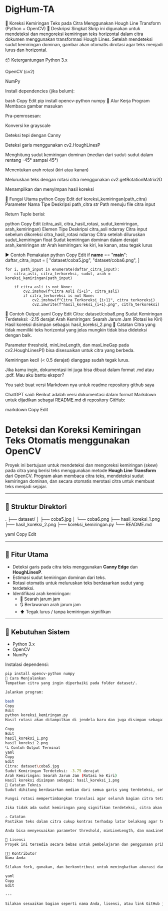 # DigHum-TA
📐 Koreksi Kemiringan Teks pada Citra Menggunakan Hough Line Transform (Python + OpenCV)
📄 Deskripsi Singkat
Skrip ini digunakan untuk mendeteksi dan mengoreksi kemiringan teks horizontal dalam citra dokumen menggunakan transformasi Hough Lines. Setelah mendeteksi sudut kemiringan dominan, gambar akan otomatis dirotasi agar teks menjadi lurus dan horizontal.

📦 Ketergantungan
Python 3.x

OpenCV (cv2)

NumPy

Install dependencies (jika belum):

bash
Copy
Edit
pip install opencv-python numpy
🧠 Alur Kerja Program
Membaca gambar masukan

Pra-pemrosesan:

Konversi ke grayscale

Deteksi tepi dengan Canny

Deteksi garis menggunakan cv2.HoughLinesP

Menghitung sudut kemiringan dominan (median dari sudut-sudut dalam rentang -45° sampai 45°)

Menentukan arah rotasi (kiri atau kanan)

Meluruskan teks dengan rotasi citra menggunakan cv2.getRotationMatrix2D

Menampilkan dan menyimpan hasil koreksi

🔧 Fungsi Utama
python
Copy
Edit
def koreksi_kemiringan(path_citra)
Parameter
Nama	Tipe	Deskripsi
path_citra	str	Path menuju file citra input

Return
Tuple berisi:

python
Copy
Edit
(citra_asli, citra_hasil_rotasi, sudut_kemiringan, arah_kemiringan)
Elemen	Tipe	Deskripsi
citra_asli	ndarray	Citra input sebelum dikoreksi
citra_hasil_rotasi	ndarray	Citra setelah diluruskan
sudut_kemiringan	float	Sudut kemiringan dominan dalam derajat
arah_kemiringan	str	Arah kemiringan: ke kiri, ke kanan, atau tegak lurus

▶️ Contoh Pemakaian
python
Copy
Edit
if __name__ == "__main__":
    daftar_citra_input = [
        "dataset/coba5.jpg",
        "dataset/coba6.png",
    ]

    for i, path_input in enumerate(daftar_citra_input):
        citra_asli, citra_terkoreksi, sudut, arah = koreksi_kemiringan(path_input)

        if citra_asli is not None:
            cv2.imshow(f"Citra Asli {i+1}", citra_asli)
            if citra_terkoreksi is not None:
                cv2.imshow(f"Citra Terkoreksi {i+1}", citra_terkoreksi)
                cv2.imwrite(f"hasil_koreksi_{i+1}.png", citra_terkoreksi)
🧪 Contoh Output
yaml
Copy
Edit
Citra: dataset/coba6.png
Sudut Kemiringan Terdeteksi: -2.15 derajat
Arah Kemiringan: Searah Jarum Jam (Rotasi ke Kiri)
Hasil koreksi disimpan sebagai: hasil_koreksi_2.png
📌 Catatan
Citra yang tidak memiliki teks horizontal yang jelas mungkin tidak bisa dideteksi dengan baik.

Parameter threshold, minLineLength, dan maxLineGap pada cv2.HoughLinesP() bisa disesuaikan untuk citra yang berbeda.

Kemiringan kecil (< 0.5 derajat) dianggap sudah tegak lurus.

Jika kamu ingin, dokumentasi ini juga bisa dibuat dalam format .md atau .pdf. Mau aku bantu ekspor?






You said:
buat versi Markdown nya untuk readme repository github saya 


ChatGPT said:
Berikut adalah versi dokumentasi dalam format Markdown untuk dijadikan sebagai README.md di repository GitHub:

markdown
Copy
Edit
# Deteksi dan Koreksi Kemiringan Teks Otomatis menggunakan OpenCV

Proyek ini bertujuan untuk mendeteksi dan mengoreksi kemiringan (skew) pada citra yang berisi teks menggunakan metode **Hough Line Transform** dari OpenCV. Program akan membaca citra teks, mendeteksi sudut kemiringan dominan, dan secara otomatis merotasi citra untuk membuat teks menjadi sejajar.

---

## 📂 Struktur Direktori

.
├── dataset/
│ ├── coba5.jpg
│ └── coba6.png
├── hasil_koreksi_1.png
├── hasil_koreksi_2.png
├── koreksi_kemiringan.py
└── README.md

yaml
Copy
Edit

---

## 🧠 Fitur Utama

- Deteksi garis pada citra teks menggunakan **Canny Edge** dan **HoughLinesP**.
- Estimasi sudut kemiringan dominan dari teks.
- Rotasi otomatis untuk meluruskan teks berdasarkan sudut yang terdeteksi.
- Identifikasi arah kemiringan:
  - 🔄 Searah jarum jam
  - 🔃 Berlawanan arah jarum jam
  - ⬆️ Tegak lurus / tanpa kemiringan signifikan

---

## 📌 Kebutuhan Sistem

- Python 3.x
- OpenCV
- NumPy

Instalasi dependensi:
```bash
pip install opencv-python numpy
🚀 Cara Menjalankan
Tempatkan citra yang ingin diperbaiki pada folder dataset/.

Jalankan program:

bash
Copy
Edit
python koreksi_kemiringan.py
Hasil rotasi akan ditampilkan di jendela baru dan juga disimpan sebagai file:

Copy
Edit
hasil_koreksi_1.png
hasil_koreksi_2.png
🔍 Contoh Output Terminal
yaml
Copy
Edit
Citra: dataset\coba5.jpg
Sudut Kemiringan Terdeteksi: -3.75 derajat
Arah Kemiringan: Searah Jarum Jam (Rotasi ke Kiri)
Hasil koreksi disimpan sebagai: hasil_koreksi_1.png
🧪 Catatan Teknis
Sudut dihitung berdasarkan median dari semua garis yang terdeteksi, setelah disaring dalam rentang -45 hingga 45 derajat.

Fungsi rotasi mempertimbangkan translasi agar seluruh bagian citra tetap terlihat setelah rotasi.

Jika tidak ada sudut kemiringan yang signifikan terdeteksi, citra akan dikembalikan dalam bentuk aslinya.

⚠️ Catatan
Pastikan teks dalam citra cukup kontras terhadap latar belakang agar tepi dapat terdeteksi dengan baik.

Anda bisa menyesuaikan parameter threshold, minLineLength, dan maxLineGap pada fungsi cv2.HoughLinesP() jika deteksi tidak optimal.

📄 Lisensi
Proyek ini tersedia secara bebas untuk pembelajaran dan penggunaan pribadi.

👨‍💻 Kontributor
Nama Anda

Silakan fork, gunakan, dan berkontribusi untuk meningkatkan akurasi dan fitur lainnya!

yaml
Copy
Edit

---

Silakan sesuaikan bagian seperti nama Anda, lisensi, atau link GitHub jika diperlukan. Jika Anda ingin saya bantu menambahkan gambar hasil koreksi (`hasil_koreksi_1.png`, dsb.) dalam README, beri tahu saja!
